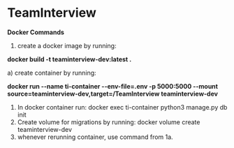 # TeamInterview

**Docker Commands**

1.  create a docker image by running:

**docker build -t teaminterview-dev:latest .**

a) create container by running:

**docker run --name ti-container --env-file=.env -p 5000:5000 --mount source=teaminterview-dev,target=/TeamInterview teaminterview-dev**

1. In docker container run: docker exec ti-container python3 manage.py db init
2. Create volume for migrations by running: docker volume create teaminterview-dev
3. whenever rerunning container, use command from 1a.
